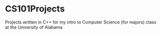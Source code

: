 # CS101Projects

Projects written in C++ for my intro to Computer Science (for majors) class at the University of Alabama
